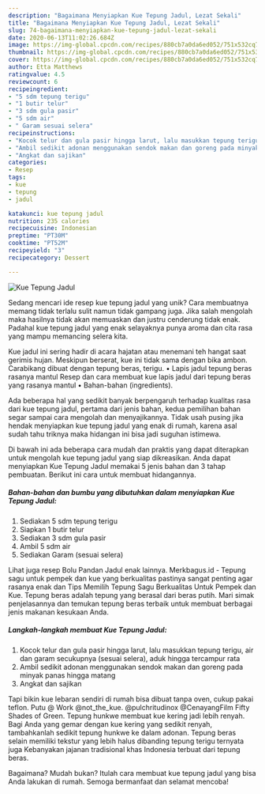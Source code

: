 ```yaml
---
description: "Bagaimana Menyiapkan Kue Tepung Jadul, Lezat Sekali"
title: "Bagaimana Menyiapkan Kue Tepung Jadul, Lezat Sekali"
slug: 74-bagaimana-menyiapkan-kue-tepung-jadul-lezat-sekali
date: 2020-06-13T11:02:26.684Z
image: https://img-global.cpcdn.com/recipes/880cb7a0da6ed052/751x532cq70/kue-tepung-jadul-foto-resep-utama.jpg
thumbnail: https://img-global.cpcdn.com/recipes/880cb7a0da6ed052/751x532cq70/kue-tepung-jadul-foto-resep-utama.jpg
cover: https://img-global.cpcdn.com/recipes/880cb7a0da6ed052/751x532cq70/kue-tepung-jadul-foto-resep-utama.jpg
author: Etta Matthews
ratingvalue: 4.5
reviewcount: 6
recipeingredient:
- "5 sdm tepung terigu"
- "1 butir telur"
- "3 sdm gula pasir"
- "5 sdm air"
- " Garam sesuai selera"
recipeinstructions:
- "Kocok telur dan gula pasir hingga larut, lalu masukkan tepung terigu, air dan garam secukupnya (sesuai selera), aduk hingga tercampur rata"
- "Ambil sedikit adonan menggunakan sendok makan dan goreng pada minyak panas hingga matang"
- "Angkat dan sajikan"
categories:
- Resep
tags:
- kue
- tepung
- jadul

katakunci: kue tepung jadul 
nutrition: 235 calories
recipecuisine: Indonesian
preptime: "PT30M"
cooktime: "PT52M"
recipeyield: "3"
recipecategory: Dessert

---
```



![Kue Tepung Jadul](https://img-global.cpcdn.com/recipes/880cb7a0da6ed052/751x532cq70/kue-tepung-jadul-foto-resep-utama.jpg)

Sedang mencari ide resep kue tepung jadul yang unik? Cara membuatnya memang tidak terlalu sulit namun tidak gampang juga. Jika salah mengolah maka hasilnya tidak akan memuaskan dan justru cenderung tidak enak. Padahal kue tepung jadul yang enak selayaknya punya aroma dan cita rasa yang mampu memancing selera kita.

Kue jadul ini sering hadir di acara hajatan atau menemani teh hangat saat gerimis hujan. Meskipun berserat, kue ini tidak sama dengan bika ambon. Carabikang dibuat dengan tepung beras, terigu. • Lapis jadul tepung beras rasanya mantul Resep dan cara membuat kue lapis jadul dari tepung beras yang rasanya mantul • Bahan-bahan (ingredients).

Ada beberapa hal yang sedikit banyak berpengaruh terhadap kualitas rasa dari kue tepung jadul, pertama dari jenis bahan, kedua pemilihan bahan segar sampai cara mengolah dan menyajikannya. Tidak usah pusing jika hendak menyiapkan kue tepung jadul yang enak di rumah, karena asal sudah tahu triknya maka hidangan ini bisa jadi suguhan istimewa.


Di bawah ini ada beberapa cara mudah dan praktis yang dapat diterapkan untuk mengolah kue tepung jadul yang siap dikreasikan. Anda dapat menyiapkan Kue Tepung Jadul memakai 5 jenis bahan dan 3 tahap pembuatan. Berikut ini cara untuk membuat hidangannya.

<!--inarticleads1-->

##### Bahan-bahan dan bumbu yang dibutuhkan dalam menyiapkan Kue Tepung Jadul:

1. Sediakan 5 sdm tepung terigu
1. Siapkan 1 butir telur
1. Sediakan 3 sdm gula pasir
1. Ambil 5 sdm air
1. Sediakan  Garam (sesuai selera)


Lihat juga resep Bolu Pandan Jadul enak lainnya. Merkbagus.id - Tepung sagu untuk pempek dan kue yang berkualitas pastinya sangat penting agar rasanya enak dan Tips Memilih Tepung Sagu Berkualitas Untuk Pempek dan Kue. Tepung beras adalah tepung yang berasal dari beras putih. Mari simak penjelasannya dan temukan tepung beras terbaik untuk membuat berbagai jenis makanan kesukaan Anda. 

<!--inarticleads2-->

##### Langkah-langkah membuat Kue Tepung Jadul:

1. Kocok telur dan gula pasir hingga larut, lalu masukkan tepung terigu, air dan garam secukupnya (sesuai selera), aduk hingga tercampur rata
1. Ambil sedikit adonan menggunakan sendok makan dan goreng pada minyak panas hingga matang
1. Angkat dan sajikan


Tapi bikin kue lebaran sendiri di rumah bisa dibuat tanpa oven, cukup pakai teflon. Putu @ Work @not_the_kue. @pulchritudinox @CenayangFilm Fifty Shades of Green. Tepung hunkwe membuat kue kering jadi lebih renyah. Bagi Anda yang gemar dengan kue kering yang sedikit renyah, tambahkanlah sedikit tepung hunkwe ke dalam adonan. Tepung beras selain memiliki tekstur yang lebih halus dibanding tepung terigu ternyata juga Kebanyakan jajanan tradisional khas Indonesia terbuat dari tepung beras. 

Bagaimana? Mudah bukan? Itulah cara membuat kue tepung jadul yang bisa Anda lakukan di rumah. Semoga bermanfaat dan selamat mencoba!
